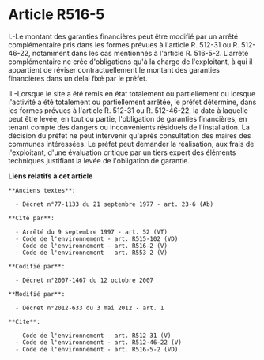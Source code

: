 # Article R516-5

I.-Le montant des garanties financières peut être modifié par un arrêté complémentaire pris dans les formes prévues à
l'article R. 512-31 ou R. 512-46-22, notamment dans les cas mentionnés à l'article R. 516-5-2. L'arrêté complémentaire ne
crée d'obligations qu'à la charge de l'exploitant, à qui il appartient de réviser contractuellement le montant des garanties
financières dans un délai fixé par le préfet. 

II.-Lorsque le site a été remis en état totalement ou partiellement ou lorsque l'activité a été totalement ou partiellement
arrêtée, le préfet détermine, dans les formes prévues à l'article R. 512-31 ou R. 512-46-22, la date à laquelle peut être
levée, en tout ou partie, l'obligation de garanties financières, en tenant compte des dangers ou inconvénients résiduels de
l'installation. La décision du préfet ne peut intervenir qu'après consultation des maires des communes intéressées. Le préfet
peut demander la réalisation, aux frais de l'exploitant, d'une évaluation critique par un tiers expert des éléments
techniques justifiant la levée de l'obligation de garantie.

**Liens relatifs à cet article**

	**Anciens textes**:

	  - Décret n°77-1133 du 21 septembre 1977 - art. 23-6 (Ab)

	**Cité par**:

	  - Arrêté du 9 septembre 1997 - art. 52 (VT)
	  - Code de l'environnement - art. R515-102 (VD)
	  - Code de l'environnement - art. R516-2 (V)
	  - Code de l'environnement - art. R553-2 (V)

	**Codifié par**:

	  - Décret n°2007-1467 du 12 octobre 2007

	**Modifié par**:

	  - Décret n°2012-633 du 3 mai 2012 - art. 1

	**Cite**:

	  - Code de l'environnement - art. R512-31 (V)
	  - Code de l'environnement - art. R512-46-22 (V)
	  - Code de l'environnement - art. R516-5-2 (VD)
